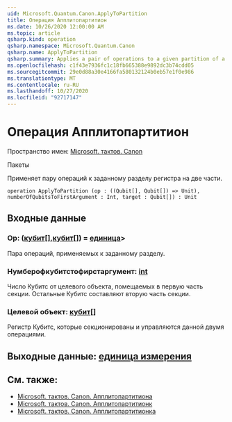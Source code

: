 ```yaml
---
uid: Microsoft.Quantum.Canon.ApplyToPartition
title: Операция Апплитопартитион
ms.date: 10/26/2020 12:00:00 AM
ms.topic: article
qsharp.kind: operation
qsharp.namespace: Microsoft.Quantum.Canon
qsharp.name: ApplyToPartition
qsharp.summary: Applies a pair of operations to a given partition of a register into two parts.
ms.openlocfilehash: c1f43e7936fc1c18fb665388e9892dc3b74cdd05
ms.sourcegitcommit: 29e0d88a30e4166fa580132124b0eb57e1f0e986
ms.translationtype: MT
ms.contentlocale: ru-RU
ms.lasthandoff: 10/27/2020
ms.locfileid: "92717147"
---
```

# <a name="applytopartition-operation"></a>Операция Апплитопартитион

Пространство имен: [Microsoft. тактов. Canon](xref:Microsoft.Quantum.Canon)

Пакеты [](https://nuget.org/packages/)


Применяет пару операций к заданному разделу регистра на две части.

```qsharp
operation ApplyToPartition (op : ((Qubit[], Qubit[]) => Unit), numberOfQubitsToFirstArgument : Int, target : Qubit[]) : Unit
```


## <a name="input"></a>Входные данные

### <a name="op--qubitqubit--unit"></a>Op: ([кубит](xref:microsoft.quantum.lang-ref.qubit)[],[кубит](xref:microsoft.quantum.lang-ref.qubit)[]) = [единица](xref:microsoft.quantum.lang-ref.unit)> 

Пара операций, применяемых к заданному разделу.


### <a name="numberofqubitstofirstargument--int"></a>Нумберофкубитстофирстаргумент: [int](xref:microsoft.quantum.lang-ref.int)

Число Кубитс от целевого объекта, помещаемых в первую часть секции.
Остальные Кубитс составляют вторую часть секции.


### <a name="target--qubit"></a>Целевой объект: [кубит](xref:microsoft.quantum.lang-ref.qubit)[]

Регистр Кубитс, которые секционированы и управляются данной двумя операциями.



## <a name="output--unit"></a>Выходные данные: [единица измерения](xref:microsoft.quantum.lang-ref.unit)



## <a name="see-also"></a>См. также:

- [Microsoft. тактов. Canon. Апплитопартитиона](xref:Microsoft.Quantum.Canon.ApplyToPartitionA)
- [Microsoft. тактов. Canon. Апплитопартитионк](xref:Microsoft.Quantum.Canon.ApplyToPartitionC)
- [Microsoft. тактов. Canon. Апплитопартитионка](xref:Microsoft.Quantum.Canon.ApplyToPartitionCA)